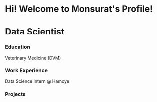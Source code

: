 # Hi! Welcome to Monsurat's Profile!

# Data Scientist

### Education
Veterinary Medicine (DVM)

### Work Experience
Data Science Intern @ Hamoye

### Projects
